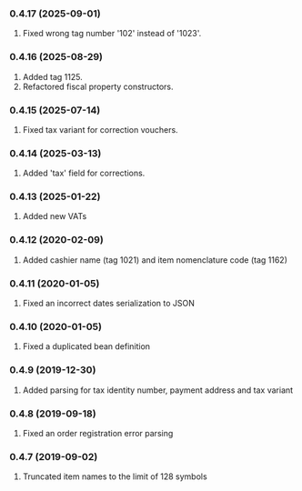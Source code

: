 ### 0.4.17 (2025-09-01)

1. Fixed wrong tag number '102' instead of '1023'.

### 0.4.16 (2025-08-29)

1. Added tag 1125.
2. Refactored fiscal property constructors.

### 0.4.15 (2025-07-14)

1. Fixed tax variant for correction vouchers.

### 0.4.14 (2025-03-13)

1. Added 'tax' field for corrections.

### 0.4.13 (2025-01-22)

1. Added new VATs

### 0.4.12 (2020-02-09)

1. Added cashier name (tag 1021) and item nomenclature code (tag 1162)

### 0.4.11 (2020-01-05)

1. Fixed an incorrect dates serialization to JSON

### 0.4.10 (2020-01-05)

1. Fixed a duplicated bean definition

### 0.4.9 (2019-12-30)

1. Added parsing for tax identity number, payment address and tax variant

### 0.4.8 (2019-09-18)

1. Fixed an order registration error parsing

### 0.4.7 (2019-09-02)

1. Truncated item names to the limit of 128 symbols